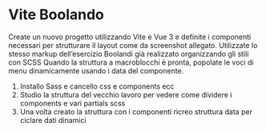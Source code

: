 # Vite Boolando

Create un nuovo progetto utilizzando Vite e Vue 3 e definite i componenti necessari per strutturare il layout come da screenshot allegato.
Utilizzate lo stesso markup dell’esercizio Boolandi già realizzato organizzando gli stili con SCSS
Quando la struttura a macroblocchi è pronta, popolate le voci di menu dinamicamente usando i data del componente.

1. Installo Sass e cancello css e components ecc
2. Studio la struttura del vecchio lavoro per vedere come dividere i components e vari partials scss
3. Una volta creato la struttura con i componenti ricreo struttura data per ciclare dati dinamici
